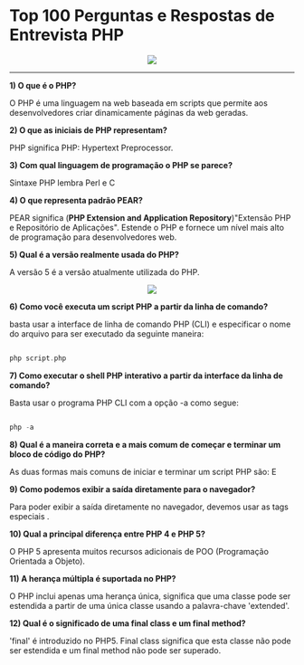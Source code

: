 # Top 100 Perguntas e Respostas de Entrevista PHP

<p align="center"><img src="https://upload.wikimedia.org/wikipedia/commons/c/c1/PHP_Logo.png"></p>

---

**1) O que é o PHP?**

O PHP é uma linguagem na web baseada em scripts que permite aos desenvolvedores criar dinamicamente páginas da web geradas.

**2) O que as iniciais de PHP representam?**

PHP significa PHP: Hypertext Preprocessor.

**3) Com qual linguagem de programação o PHP se parece?**

Sintaxe PHP lembra Perl e C

**4) O que representa padrão PEAR?**

PEAR significa (**PHP Extension and Application Repository**)"Extensão PHP e Repositório de Aplicações". Estende o PHP e fornece um nível mais alto de programação para desenvolvedores web.

**5) Qual é a versão realmente usada do PHP?**

A versão 5 é a versão atualmente utilizada do PHP.

<p align="center"><img src="https://tehnoblog.org/wp-content/uploads/2017/03/php-300x162.png"></p>

**6) Como você executa um script PHP a partir da linha de comando?**

basta usar a interface de linha de comando PHP (CLI) e especificar o nome do arquivo para ser executado da seguinte maneira:

```php

php script.php

```

**7) Como executar o shell PHP interativo a partir da interface da linha de comando?**

Basta usar o programa PHP CLI com a opção -a como segue:

```php

php -a

```

**8) Qual é a maneira correta e a mais comum de começar e terminar um bloco de código do PHP?**

As duas formas mais comuns de iniciar e terminar um script PHP são: <? Php [- código PHP -]?> E <? [- código PHP -]?>

**9) Como podemos exibir a saída diretamente para o navegador?**

Para poder exibir a saída diretamente no navegador, devemos usar as tags especiais <?= e ?>.

**10) Qual a principal diferença entre PHP 4 e PHP 5?**

O PHP 5 apresenta muitos recursos adicionais de POO (Programação Orientada a Objeto).

**11) A herança múltipla é suportada no PHP?**

O PHP inclui apenas uma herança única, significa que uma classe pode ser estendida a partir de uma única classe usando a palavra-chave 'extended'.

**12) Qual é o significado de uma final class e um final method?**

'final' é introduzido no PHP5. Final class significa que esta classe não pode ser estendida e um final method não pode ser superado.


